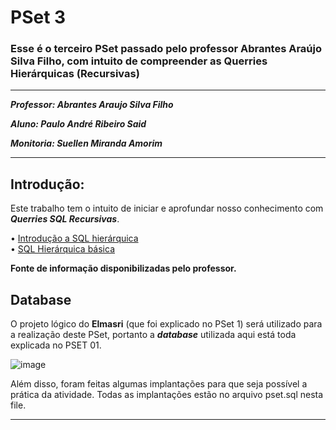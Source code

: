# PSet 3
### Esse é o terceiro PSet passado pelo professor Abrantes Araújo Silva Filho, com intuito de compreender as Querries Hierárquicas (Recursivas)

---
***Professor: Abrantes Araujo Silva Filho***

***Aluno: Paulo André Ribeiro Said***

***Monitoria: Suellen Miranda Amorim***

---

## Introdução:
 
Este trabalho tem o intuito de iniciar e aprofundar nosso conhecimento com ***Querries SQL Recursivas***.

• [Introdução a SQL hierárquica](https://blog.sqlauthority.com/2012/04/24/sql-server-introduction-to-hierarchical-query-using-a-recursive-cte-a-primer/)  
• [SQL Hierárquica básica](https://www.sqlservertutorial.net/sql-server-basics/sql-server-recursive-cte)

**Fonte de informação disponibilizadas pelo professor.**

## Database

O projeto lógico do **Elmasri** (que foi explicado no PSet 1) será utilizado para a realização deste PSet, portanto a ***database*** utilizada aqui está toda explicada no PSET 01.

![image](https://user-images.githubusercontent.com/103071726/164996413-9ba8b2d7-d05b-4763-8ffa-173a451386b8.png)

Além disso, foram feitas algumas implantações para que seja possível a prática da atividade. Todas as implantações estão no arquivo pset.sql nesta file.

---
